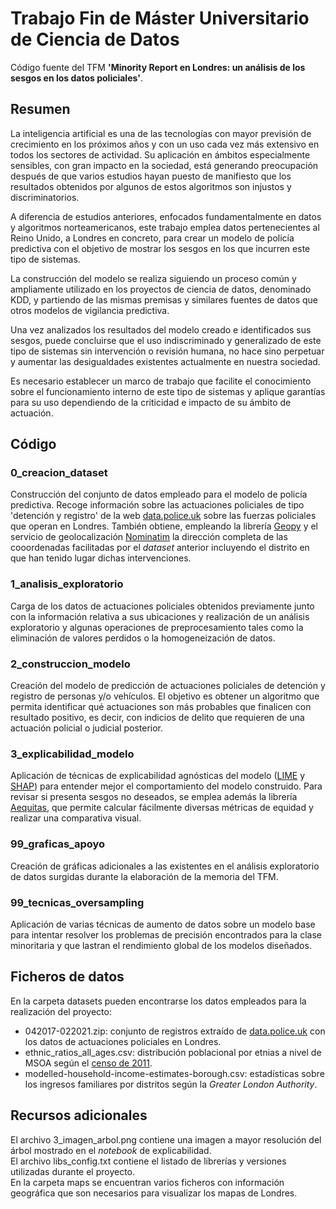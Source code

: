 # Trabajo Fin de Máster Universitario de Ciencia de Datos

Código fuente del TFM **'Minority Report en Londres: un análisis de los sesgos en los datos policiales'**.

## Resumen

La inteligencia artificial es una de las tecnologías con mayor previsión de crecimiento en los próximos años y con un uso cada vez más extensivo en todos los sectores de actividad. Su aplicación en ámbitos especialmente sensibles, con gran impacto en la sociedad, está generando preocupación después de que varios estudios hayan puesto de manifiesto que los resultados obtenidos por algunos de estos algoritmos son injustos y discriminatorios.

A diferencia de estudios anteriores, enfocados fundamentalmente en datos y algoritmos norteamericanos, este trabajo emplea datos pertenecientes al Reino Unido, a Londres en concreto, para crear un modelo de policía predictiva con el objetivo de mostrar los sesgos en los que incurren este tipo de sistemas.

La construcción del modelo se realiza siguiendo un proceso común y ampliamente utilizado en los proyectos de ciencia de datos, denominado KDD, y partiendo de las mismas premisas y similares fuentes de datos que otros modelos de vigilancia predictiva.

Una vez analizados los resultados del modelo creado e identificados sus sesgos, puede concluirse que el uso indiscriminado y generalizado de este tipo de sistemas sin intervención o revisión humana, no hace sino perpetuar y aumentar las desigualdades existentes actualmente en nuestra sociedad. 

Es necesario establecer un marco de trabajo que facilite el conocimiento sobre el funcionamiento interno de este tipo de sistemas y aplique garantías para su uso dependiendo de la criticidad e impacto de su ámbito de actuación.

## Código

### 0_creacion_dataset
Construcción del conjunto de datos empleado para el modelo de policía predictiva. Recoge información sobre las actuaciones policiales de tipo 'detención y registro' de la web <a href='https://data.police.uk/'>data.police.uk</a> sobre las fuerzas policiales que operan en Londres. También obtiene, empleando la librería <a href='https://geopy.readthedocs.io/en/stable/'>Geopy</a> y el servicio de geolocalización <a href='https://nominatim.org/'>Nominatim</a> la dirección completa de las cooordenadas facilitadas por el *dataset* anterior incluyendo el distrito en que han tenido lugar dichas intervenciones.

### 1_analisis_exploratorio
Carga de los datos de actuaciones policiales obtenidos previamente junto con la información relativa a sus ubicaciones y realización de un análisis exploratorio y algunas operaciones de preprocesamiento tales como la eliminación de valores perdidos o la homogeneización de datos.

### 2_construccion_modelo
Creación del modelo de predicción de actuaciones policiales de detención y registro de personas y/o vehículos. El objetivo es obtener un algoritmo que permita identificar qué actuaciones son más probables que finalicen con resultado positivo, es decir, con indicios de delito que requieren de una actuación policial o judicial posterior.    

### 3_explicabilidad_modelo
Aplicación de técnicas de explicabilidad agnósticas del modelo (<a href='https://github.com/marcotcr/lime'>LIME</a> y <a href='https://github.com/slundberg/shap'>SHAP</a>) para entender mejor el comportamiento del modelo construido. Para revisar si presenta sesgos no deseados, se emplea además la librería <a href='http://www.datasciencepublicpolicy.org/projects/aequitas/'>Aequitas</a>, que permite calcular fácilmente diversas métricas de equidad y realizar una comparativa visual.

### 99_graficas_apoyo
Creación de gráficas adicionales a las existentes en el análisis exploratorio de datos surgidas durante la elaboración de la memoria del TFM.

### 99_tecnicas_oversampling
Aplicación de varias técnicas de aumento de datos sobre un modelo base para intentar resolver los problemas de precisión encontrados para la clase minoritaria y que lastran el rendimiento global de los modelos diseñados.

## Ficheros de datos
En la carpeta datasets pueden encontrarse los datos empleados para la realización del proyecto:
* 042017-022021.zip: conjunto de registros extraído de <a href='https://data.police.uk/'>data.police.uk</a> con los datos de actuaciones policiales en Londres.
* ethnic_ratios_all_ages.csv: distribución poblacional por etnias a nivel de MSOA según el <a href='https://www.nomisweb.co.uk/census/2011'>censo de 2011</a>.
* modelled-household-income-estimates-borough.csv: estadísticas sobre los ingresos familiares por distritos según la *Greater London Authority*.

## Recursos adicionales
El archivo 3_imagen_arbol.png contiene una imagen a mayor resolución del árbol mostrado en el *notebook* de explicabilidad.   
El archivo libs_config.txt contiene el listado de librerías y versiones utilizadas durante el proyecto.   
En la carpeta maps se encuentran varios ficheros con información geográfica que son necesarios para visualizar los mapas de Londres.
